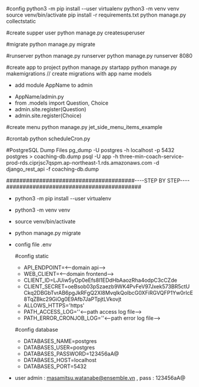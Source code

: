 #config
python3 -m pip install --user virtualenv
python3 -m venv venv
source venv/bin/activate
pip install -r requirements.txt
python manage.py collectstatic

#create supper user
python manage.py createsuperuser

#migrate 
python manage.py migrate

#runserver
python manage.py runserver
python manage.py runserver 8080

#create app to project
python manage.py startapp <AppName>
python manage.py makemigrations <AppName> // create migrations with app name models
- add module AppName to admin
+ AppName/admin.py
+ from .models import Question, Choice
+ admin.site.register(Question)
+ admin.site.register(Choice)

#create menu
python manage.py jet_side_menu_items_example

#crontab
python scheduleCron.py

#PostgreSQL Dump Files
pg_dump -U postgres -h localhost -p 5432 postgres > coaching-db.dump
psql -U app -h three-min-coach-service-prod-rds.ciprjsc7qspm.ap-northeast-1.rds.amazonaws.com -d django_rest_api -f coaching-db.dump

#######################################----STEP BY STEP----#########################################
- python3 -m pip install --user virtualenv
- python3 -m venv venv
- source venv/bin/activate
- python manage.py migrate
- config file .env
    
    #config static 
    + API_ENDPOINT=<--domain api-->
    + WEB_CLIENT=<--domain frontend--> 
    + CLIENT_ID=LJUiw5yOp0eEfs8l1EDdHbAaozRha4odpC3cCZde
    + CLIENT_SECRET=oeBsob03pSzaezb9WK4PvFeV97Jxek573BR5ctUCkq2DBGbTvrAB6pgJkRFgQ2Xl8MvqlkQolbcG0XFiRGVQFP1Yw0rIcE8TqZBkc29GiOg0E9Afb7JaPTpjtLVkovjt
    + ALLOWS_HTTPS='https'
    + PATH_ACCESS_LOG=''<--path access log file-->
    + PATH_ERROR_CRONJOB_LOG=''<--path error log file-->
    
    #config database
    + DATABASES_NAME=postgres
    + DATABASES_USER=postgres
    + DATABASES_PASSWORD=123456aA@
    + DATABASES_HOST=localhost
    + DATABASES_PORT=5432

- user admin : masamitsu.watanabe@ensemble.vn , pass : 123456aA@
